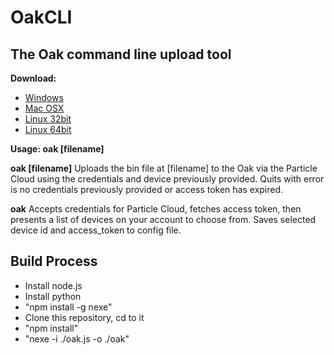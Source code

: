 # OakCLI
## The Oak command line upload tool

**Download:** 
- [Windows](https://github.com/digistump/OakCLI/releases/download/0.9.1/oakcli-0.9.1-win32.zip)
- [Mac OSX](https://github.com/digistump/OakCLI/releases/download/0.9.1/oakcli-0.9.1-osx.zip)
- [Linux 32bit](https://github.com/digistump/OakCLI/releases/download/0.9.1/oakcli-0.9.1-linux32.tar.gz)
- [Linux 64bit](https://github.com/digistump/OakCLI/releases/download/0.9.1/oakcli-0.9.1-linux64.tar.gz)

**Usage: oak [filename]**

**oak [filename]** Uploads the bin file at [filename] to the Oak via the Particle Cloud using the credentials and device previously provided. Quits with error is no credentials previously provided or access token has expired.

**oak** Accepts credentials for Particle Cloud, fetches access token, then presents a list of devices on your account to choose from. Saves selected device id and access_token to config file.

## Build Process
 - Install node.js
 - Install python
 - "npm install -g nexe"
 - Clone this repository, cd to it
 - "npm install"
 - "nexe -i ./oak.js -o ./oak"


